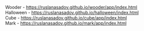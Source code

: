 Wooder - https://ruslanasadov.github.io/wooder/app/index.html <br>
Halloween - https://ruslanasadov.github.io/halloween/index.html <br>
Cube - https://ruslanasadov.github.io/cube/app/index.html <br>
Mark - https://ruslanasadov.github.io/mark/app/index.html <br>
